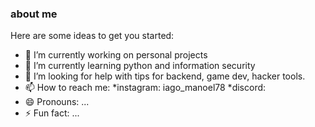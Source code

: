 ### about me

Here are some ideas to get you started:

- 🔭 I’m currently working on personal projects
- 🌱 I’m currently learning python and information security
- 💬 I’m looking for help with tips for backend, game dev, hacker tools.
- 📫 How to reach me: 
  *instagram: iago_manoel78
  *discord: 
- 😄 Pronouns: ...
- ⚡ Fun fact: ...
